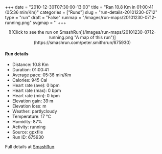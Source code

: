 +++
date = "2010-12-30T07:30:00-13:00"
title = "Ran 10.8 Km in 01:00:41 (05:36 min/Km)"
categories = ["Runs"]
slug = "run-details-20101230-0712"
type = "run"
draft = "False"
runmap = "/images/run-maps/20101230-0712-running.png"
svgmap = '<polyline points="93 12, 91 14, 92 16, 97 18, 98 19, 97 21, 98 26, 96 29, 95 34, 99 40, 99 46, 97 55, 97 61, 100 69, 97 74, 97 78, 94 88, 91 89, 83 87, 76 85, 60 82, 51 79, 40 78, 35 76, 21 73, 18 71, 7 59, 3 56, 1 52, 0 46, 0 45, 0 39, 1 34, 2 33, 10 32, 17 31, 21 30, 47 32, 56 32, 62 28, 79 15, 82 15, 85 15, 90 15, 93 12, 92 13, 93 12">'
+++



<!--more-->

<center>
[![Click to see the run on SmashRun](/images/run-maps/20101230-0712-running.png "A map of this run")](https://smashrun.com/peter.smith/run/675930)
</center>

#### Run details

* Distance: 10.8 Km
* Duration: 01:00:41
* Average pace: 05:36 min/Km
* Calories: 945 Cal
* Heart rate (ave): 0 bpm
* Heart rate (max): 0 bpm
* Heart rate (min): 0 bpm
* Elevation gain: 39 m
* Elevation loss:  m
* Weather: partlycloudy
* Temperature: 17 &deg;C
* Humidity: 87%
* Activity: running
* Source: gpxfile
* Run ID: 675930

Full details at [SmashRun](https://smashrun.com/peter.smith/run/675930)
